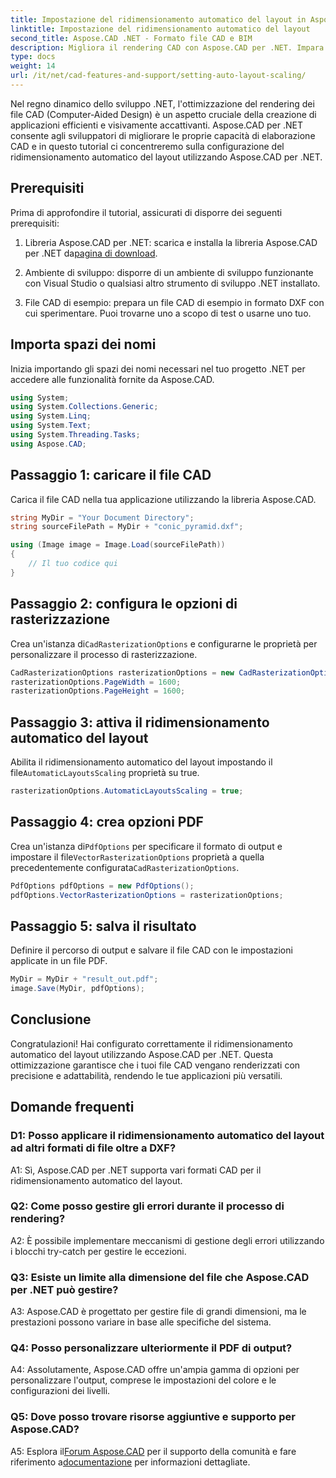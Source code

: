 ```yaml
---
title: Impostazione del ridimensionamento automatico del layout in Aspose.CAD per .NET
linktitle: Impostazione del ridimensionamento automatico del layout
second_title: Aspose.CAD .NET - Formato file CAD e BIM
description: Migliora il rendering CAD con Aspose.CAD per .NET. Impara a impostare il ridimensionamento automatico del layout per un rendering dei file preciso e adattabile.
type: docs
weight: 14
url: /it/net/cad-features-and-support/setting-auto-layout-scaling/
---
```

Nel regno dinamico dello sviluppo .NET, l'ottimizzazione del rendering dei file CAD (Computer-Aided Design) è un aspetto cruciale della creazione di applicazioni efficienti e visivamente accattivanti. Aspose.CAD per .NET consente agli sviluppatori di migliorare le proprie capacità di elaborazione CAD e in questo tutorial ci concentreremo sulla configurazione del ridimensionamento automatico del layout utilizzando Aspose.CAD per .NET.

## Prerequisiti

Prima di approfondire il tutorial, assicurati di disporre dei seguenti prerequisiti:

1.  Libreria Aspose.CAD per .NET: scarica e installa la libreria Aspose.CAD per .NET da[pagina di download](https://releases.aspose.com/cad/net/).

2. Ambiente di sviluppo: disporre di un ambiente di sviluppo funzionante con Visual Studio o qualsiasi altro strumento di sviluppo .NET installato.

3. File CAD di esempio: prepara un file CAD di esempio in formato DXF con cui sperimentare. Puoi trovarne uno a scopo di test o usarne uno tuo.

## Importa spazi dei nomi

Inizia importando gli spazi dei nomi necessari nel tuo progetto .NET per accedere alle funzionalità fornite da Aspose.CAD.

```csharp
using System;
using System.Collections.Generic;
using System.Linq;
using System.Text;
using System.Threading.Tasks;
using Aspose.CAD;
```

## Passaggio 1: caricare il file CAD

Carica il file CAD nella tua applicazione utilizzando la libreria Aspose.CAD.

```csharp
string MyDir = "Your Document Directory";
string sourceFilePath = MyDir + "conic_pyramid.dxf";

using (Image image = Image.Load(sourceFilePath))
{
    // Il tuo codice qui
}
```

## Passaggio 2: configura le opzioni di rasterizzazione

 Crea un'istanza di`CadRasterizationOptions` e configurarne le proprietà per personalizzare il processo di rasterizzazione.

```csharp
CadRasterizationOptions rasterizationOptions = new CadRasterizationOptions();
rasterizationOptions.PageWidth = 1600;
rasterizationOptions.PageHeight = 1600;
```

## Passaggio 3: attiva il ridimensionamento automatico del layout

 Abilita il ridimensionamento automatico del layout impostando il file`AutomaticLayoutsScaling` proprietà su true.

```csharp
rasterizationOptions.AutomaticLayoutsScaling = true;
```

## Passaggio 4: crea opzioni PDF

 Crea un'istanza di`PdfOptions` per specificare il formato di output e impostare il file`VectorRasterizationOptions` proprietà a quella precedentemente configurata`CadRasterizationOptions`.

```csharp
PdfOptions pdfOptions = new PdfOptions();
pdfOptions.VectorRasterizationOptions = rasterizationOptions;
```

## Passaggio 5: salva il risultato

Definire il percorso di output e salvare il file CAD con le impostazioni applicate in un file PDF.

```csharp
MyDir = MyDir + "result_out.pdf";
image.Save(MyDir, pdfOptions);
```

## Conclusione

Congratulazioni! Hai configurato correttamente il ridimensionamento automatico del layout utilizzando Aspose.CAD per .NET. Questa ottimizzazione garantisce che i tuoi file CAD vengano renderizzati con precisione e adattabilità, rendendo le tue applicazioni più versatili.

## Domande frequenti

### D1: Posso applicare il ridimensionamento automatico del layout ad altri formati di file oltre a DXF?

A1: Sì, Aspose.CAD per .NET supporta vari formati CAD per il ridimensionamento automatico del layout.

### Q2: Come posso gestire gli errori durante il processo di rendering?

A2: È possibile implementare meccanismi di gestione degli errori utilizzando i blocchi try-catch per gestire le eccezioni.

### Q3: Esiste un limite alla dimensione del file che Aspose.CAD per .NET può gestire?

A3: Aspose.CAD è progettato per gestire file di grandi dimensioni, ma le prestazioni possono variare in base alle specifiche del sistema.

### Q4: Posso personalizzare ulteriormente il PDF di output?

A4: Assolutamente, Aspose.CAD offre un'ampia gamma di opzioni per personalizzare l'output, comprese le impostazioni del colore e le configurazioni dei livelli.

### Q5: Dove posso trovare risorse aggiuntive e supporto per Aspose.CAD?

 A5: Esplora il[Forum Aspose.CAD](https://forum.aspose.com/c/cad/19) per il supporto della comunità e fare riferimento a[documentazione](https://reference.aspose.com/cad/net/) per informazioni dettagliate.